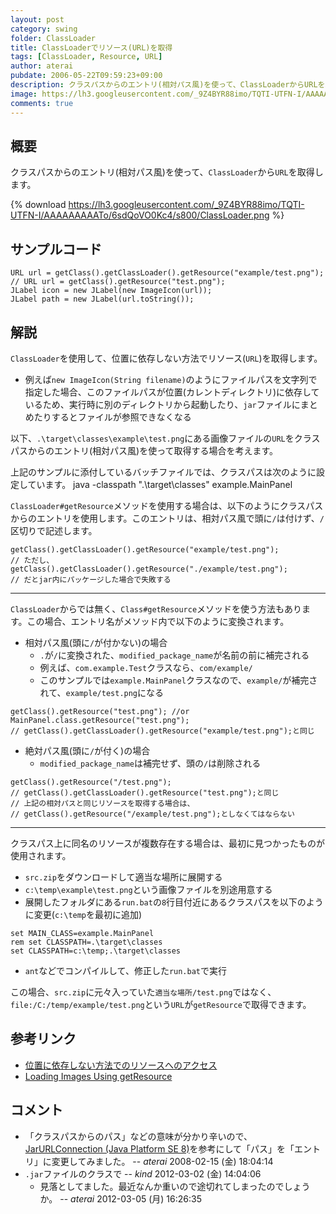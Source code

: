 ```yaml
---
layout: post
category: swing
folder: ClassLoader
title: ClassLoaderでリソース(URL)を取得
tags: [ClassLoader, Resource, URL]
author: aterai
pubdate: 2006-05-22T09:59:23+09:00
description: クラスパスからのエントリ(相対パス風)を使って、ClassLoaderからURLを取得します。
image: https://lh3.googleusercontent.com/_9Z4BYR88imo/TQTI-UTFN-I/AAAAAAAAATo/6sdQoVO0Kc4/s800/ClassLoader.png
comments: true
---
```

## 概要
クラスパスからのエントリ(相対パス風)を使って、`ClassLoader`から`URL`を取得します。

{% download https://lh3.googleusercontent.com/_9Z4BYR88imo/TQTI-UTFN-I/AAAAAAAAATo/6sdQoVO0Kc4/s800/ClassLoader.png %}

## サンプルコード
<pre class="prettyprint"><code>URL url = getClass().getClassLoader().getResource("example/test.png");
// URL url = getClass().getResource("test.png");
JLabel icon = new JLabel(new ImageIcon(url));
JLabel path = new JLabel(url.toString());
</code></pre>

## 解説
`ClassLoader`を使用して、位置に依存しない方法でリソース(`URL`)を取得します。

- 例えば`new ImageIcon(String filename)`のようにファイルパスを文字列で指定した場合、このファイルパスが位置(カレントディレクトリ)に依存しているため、実行時に別のディレクトリから起動したり、`jar`ファイルにまとめたりするとファイルが参照できなくなる

<!-- dummy comment line for breaking list -->

以下、`.\target\classes\example\test.png`にある画像ファイルの`URL`をクラスパスからのエントリ(相対パス風)を使って取得する場合を考えます。

上記のサンプルに添付しているバッチファイルでは、クラスパスは次のように設定しています。
	java -classpath ".\target\classes" example.MainPanel

`ClassLoader#getResource`メソッドを使用する場合は、以下のようにクラスパスからのエントリを使用します。このエントリは、相対パス風で頭に`/`は付けず、`/`区切りで記述します。

<pre class="prettyprint"><code>getClass().getClassLoader().getResource("example/test.png");
// ただし、getClass().getClassLoader().getResource("./example/test.png");
// だとjar内にパッケージした場合で失敗する
</code></pre>

- - - -
`ClassLoader`からでは無く、`Class#getResource`メソッドを使う方法もあります。この場合、エントリ名がメソッド内で以下のように変換されます。

- 相対パス風(頭に`/`が付かない)の場合
    - `.`が`/`に変換された、`modified_package_name`が名前の前に補完される
    - 例えば、`com.example.Test`クラスなら、`com/example/`
    - このサンプルでは`example.MainPanel`クラスなので、`example/`が補完されて、`example/test.png`になる

<!-- dummy comment line for breaking list -->

<pre class="prettyprint"><code>getClass().getResource("test.png"); //or MainPanel.class.getResource("test.png");
// getClass().getClassLoader().getResource("example/test.png");と同じ
</code></pre>

- 絶対パス風(頭に`/`が付く)の場合
    - `modified_package_name`は補完せず、頭の`/`は削除される

<!-- dummy comment line for breaking list -->

<pre class="prettyprint"><code>getClass().getResource("/test.png");
// getClass().getClassLoader().getResource("test.png");と同じ
// 上記の相対パスと同じリソースを取得する場合は、
// getClass().getResource("/example/test.png");としなくてはならない
</code></pre>

- - - -
クラスパス上に同名のリソースが複数存在する場合は、最初に見つかったものが使用されます。

- `src.zip`をダウンロードして適当な場所に展開する
- `c:\temp\example\test.png`という画像ファイルを別途用意する
- 展開したフォルダにある`run.bat`の`8`行目付近にあるクラスパスを以下のように変更(`c:\temp`を最初に追加)

<!-- dummy comment line for breaking list -->

<pre class="prettyprint"><code>set MAIN_CLASS=example.MainPanel
rem set CLASSPATH=.\target\classes
set CLASSPATH=c:\temp;.\target\classes
</code></pre>

- `ant`などでコンパイルして、修正した`run.bat`で実行

<!-- dummy comment line for breaking list -->

この場合、`src.zip`に元々入っていた`適当な場所/test.png`ではなく、`file:/C:/temp/example/test.png`という`URL`が`getResource`で取得できます。

## 参考リンク
- [位置に依存しない方法でのリソースへのアクセス](https://docs.oracle.com/javase/jp/8/docs/technotes/guides/lang/resources.html)
- [Loading Images Using getResource](https://docs.oracle.com/javase/tutorial/uiswing/components/icon.html#getresource)

<!-- dummy comment line for breaking list -->

## コメント
- 「クラスパスからのパス」などの意味が分かり辛いので、[JarURLConnection (Java Platform SE 8)](https://docs.oracle.com/javase/jp/8/docs/api/java/net/JarURLConnection.html)を参考にして「パス」を「エントリ」に変更してみました。 -- *aterai* 2008-02-15 (金) 18:04:14
- `.jar`ファイルのクラスで -- *kind* 2012-03-02 (金) 14:04:06
    - 見落としてました。最近なんか重いので途切れてしまったのでしょうか。 -- *aterai* 2012-03-05 (月) 16:26:35

<!-- dummy comment line for breaking list -->
